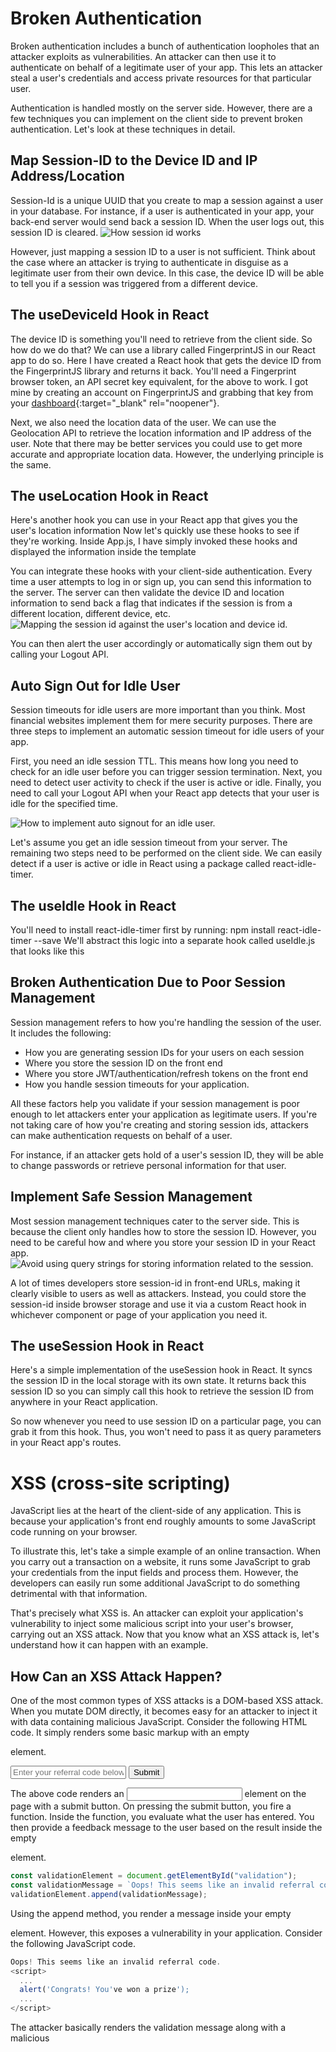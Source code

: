 # Broken Authentication

Broken authentication includes a bunch of authentication loopholes that an attacker exploits as vulnerabilities. An attacker can then use it to authenticate on behalf of a legitimate user of your app. This lets an attacker steal a user's credentials and access private resources for that particular user.

Authentication is handled mostly on the server side. However, there are a few techniques you can implement on the client side to prevent broken authentication. Let's look at these techniques in detail.

## Map Session-ID to the Device ID and IP Address/Location

Session-Id is a unique UUID that you create to map a session against a user in your database. For instance, if a user is authenticated in your app, your back-end server would send back a session ID. When the user logs out, this session ID is cleared.
![How session id works](https://images.ctfassets.net/nx13ojx82pll/191Q5tdmW6DxC1KoGbNcgw/7ea3f5de581b1060411de1715ca133e0/react-broken-authentication-guide-2.png?w=1600&h=900&q=80&fm=webp)

However, just mapping a session ID to a user is not sufficient. Think about the case where an attacker is trying to authenticate in disguise as a legitimate user from their own device. In this case, the device ID will be able to tell you if a session was triggered from a different device.

## The useDeviceId Hook in React

The device ID is something you'll need to retrieve from the client side. So how do we do that? We can use a library called FingerprintJS in our React app to do so. Here I have created a React hook that gets the device ID from the FingerprintJS library and returns it back.
You'll need a Fingerprint browser token, an API secret key equivalent, for the above to work. I got mine by creating an account on FingerprintJS and grabbing that key from your [dashboard](https://dashboard.fingerprintjs.com/){:target="\_blank" rel="noopener"}.

Next, we also need the location data of the user. We can use the Geolocation API to retrieve the location information and IP address of the user. Note that there may be better services you could use to get more accurate and appropriate location data. However, the underlying principle is the same.

## The useLocation Hook in React

Here's another hook you can use in your React app that gives you the user's location information
Now let's quickly use these hooks to see if they're working. Inside App.js, I have simply invoked these hooks and displayed the information inside the template

You can integrate these hooks with your client-side authentication. Every time a user attempts to log in or sign up, you can send this information to the server. The server can then validate the device ID and location information to send back a flag that indicates if the session is from a different location, different device, etc.
![Mapping the session id against the user's location and device id.](https://images.ctfassets.net/nx13ojx82pll/4lAXzzwb9HiKfS12yJTVaz/17e4141367d67de4809bebf88f41bd9e/react-broken-authentication-guide-4.png?w=1600&h=900&q=80&fm=webp)

You can then alert the user accordingly or automatically sign them out by calling your Logout API.

## Auto Sign Out for Idle User

Session timeouts for idle users are more important than you think. Most financial websites implement them for mere security purposes. There are three steps to implement an automatic session timeout for idle users of your app.

First, you need an idle session TTL. This means how long you need to check for an idle user before you can trigger session termination. Next, you need to detect user activity to check if the user is active or idle. Finally, you need to call your Logout API when your React app detects that your user is idle for the specified time.

![How to implement auto signout for an idle user.](https://images.ctfassets.net/nx13ojx82pll/6lpaGP5ZDiCiLqCQli5nOA/b430a5167547d7995dc8f49d7a86dcd7/react-broken-authentication-guide-6.png?w=1600&h=900&q=80&fm=webp)

Let's assume you get an idle session timeout from your server. The remaining two steps need to be performed on the client side. We can easily detect if a user is active or idle in React using a package called react-idle-timer.

## The useIdle Hook in React

You'll need to install react-idle-timer first by running:
npm install react-idle-timer --save
We'll abstract this logic into a separate hook called useIdle.js that looks like this

## Broken Authentication Due to Poor Session Management

Session management refers to how you're handling the session of the user. It includes the following:

- How you are generating session IDs for your users on each session
- Where you store the session ID on the front end
- Where you store JWT/authentication/refresh tokens on the front end
- How you handle session timeouts for your application.

All these factors help you validate if your session management is poor enough to let attackers enter your application as legitimate users.
If you're not taking care of how you're creating and storing session ids, attackers can make authentication requests on behalf of a user.

For instance, if an attacker gets hold of a user's session ID, they will be able to change passwords or retrieve personal information for that user.

## Implement Safe Session Management

Most session management techniques cater to the server side. This is because the client only handles how to store the session ID. However, you need to be careful how and where you store your session ID in your React app.
![Avoid using query strings for storing information related to the session.](https://images.ctfassets.net/nx13ojx82pll/2tUpjOQWckUZ1y1F7zbuRl/618c79fddc4a50aeb93a94ba08e77254/react-broken-authentication-guide-7.png?w=1600&h=900&q=80&fm=webp)

A lot of times developers store session-id in front-end URLs, making it clearly visible to users as well as attackers. Instead, you could store the session-id inside browser storage and use it via a custom React hook in whichever component or page of your application you need it.

## The useSession Hook in React

Here's a simple implementation of the useSession hook in React. It syncs the session ID in the local storage with its own state. It returns back this session ID so you can simply call this hook to retrieve the session ID from anywhere in your React application.

So now whenever you need to use session ID on a particular page, you can grab it from this hook. Thus, you won't need to pass it as query parameters in your React app's routes.

# XSS (cross-site scripting)

JavaScript lies at the heart of the client-side of any application. This is because your application's front end roughly amounts to some JavaScript code running on your browser.

To illustrate this, let's take a simple example of an online transaction. When you carry out a transaction on a website, it runs some JavaScript to grab your credentials from the input fields and process them. However, the developers can easily run some additional JavaScript to do something detrimental with that information.

That's precisely what XSS is. An attacker can exploit your application's vulnerability to inject some malicious script into your user's browser, carrying out an XSS attack. Now that you know what an XSS attack is, let's understand how it can happen with an example.

## How Can an XSS Attack Happen?

One of the most common types of XSS attacks is a DOM-based XSS attack. When you mutate DOM directly, it becomes easy for an attacker to inject it with data containing malicious JavaScript.
Consider the following HTML code. It simply renders some basic markup with an empty <div> element.

<html>
   <body>
       <div id="validation">
       </div>
       <input placeholder="Enter your referral code below" />
       <button>Submit</button>
   </body>
</html>

The above code renders an <input> element on the page with a submit button. On pressing the submit button, you fire a function. Inside the function, you evaluate what the user has entered. You then provide a feedback message to the user based on the result inside the empty <div> element.

```js
const validationElement = document.getElementById("validation");
const validationMessage = `Oops! This seems like an invalid referral code.`;
validationElement.append(validationMessage);
```

Using the append method, you render a message inside your empty <div> element. However, this exposes a vulnerability in your application. Consider the following JavaScript code.

```js
Oops! This seems like an invalid referral code.
<script>
  ...
  alert('Congrats! You've won a prize');
  ...
</script>
```

The attacker basically renders the validation message along with a malicious <script>. This was possible because the application was modifying DOM directly using the append() method on the <div>. Inside the <script>, the attacker can write code that steals your confidential and sensitive information. On similar grounds, if you use innerHTML to mutate DOM directly, you are exposing your application to a potential XSS attack.

Thus, an XSS attack can be an alarming sight for your users. However, front-end frameworks have come a long way and provide some protection against such attacks out of the box. Let's look at how React handles these situations for you and how far it secures your application against an XSS attack.

## Is React XSS Foolproof?

Luckily, React does a few things under the hood to safeguard your application against XSS attacks. Let's rewrite the code in the previous section in React.

Just like before, I have an <input> element with a <button> that fires the validateMessage function. I have created a state validationMessage that I set inside the validateMessage function using a setTimeout. Finally, I output the validationMessage inside an empty <div> element using JSX.

<div>
{validationMessage}
</div>

React outputs elements and data inside them using auto escaping. It interprets everything inside validationMessage as a string and does not render any additional HTML elements. This means that if validationMessage was somehow infiltrated by an attacker with some <script> tags, React would simply ignore it and render it as a string.

```js
const validateMessage = async () => {
  setTimeout(() => {
    setValidationMessage(`Invalid referral code, <script></script>`);
  }, 1000);
};
```

If you check now, the <script> tags get rendered as strings instead of a DOM element.

Now, any JavaScript enclosed by the <script> tags will not be executed. Thus, the above behavior protects your application from an attacker trying to execute a DOM-based XSS attack.
But does that mean your React application is safe from all kinds of XSS attacks? We only considered the use case of outputting an element or a string using JSX. What if we actually need to render HTML elements directly on the DOM from inside the JSX?

## Render HTML Elements Dynamically in React

The most common use case where you'd want to render HTML elements directly is a blogging application. In typical blogging applications, you receive your blogs as a combination of HTML elements. These elements wrap your blog's content, preserving its formatting.

Let's say you have a small React component that gets a blog from the server and renders it on the DOM.

```js
import "./App.css";
function App() {
  const blog = `
   <h3>This is a blog title </h3>
   <p>This is some blog text. There could be <b>bold</b> elements as well as <i>italic</i> elements here! <p>
  `;
  return (
    <div className="App">
      <div>{blog}</div>
    </div>
  );
}

export default App;
```

Inside the component, I have a blog variable that stores your blog's content wrapped in proper HTML elements. If you directly output the blog variable inside your JSX, it would be interpreted as a string.
![Rendering a blog using JSX.](https://images.ctfassets.net/nx13ojx82pll/6Sj0KuXV3xZiyAYahaEgIN/c0b334da70638954354e89608ee0257a/react-xss-guide-examples-and-prevention-picture-3.png?w=1262&h=178&q=80&fm=webp)

While that safeguards your application against a DOM-based XSS attack, it ruins the experience for your users. Therefore, you need to render your blog as a markup instead of rendering it as a string. This will render your content along with its dedicated HTML tags.

React allows you to do that using a prop called dangerouslySetInnerHTML. You can pass this prop to any generic container element. It takes in an object with a key \_html whose value is the HTML markup you wish to render inside the container.

<div className="App">
<div dangerouslySetInnerHTML={{__html:blog}}>
</div>
</div>
If you check back now, you should see your blog with its intended formatting.
![Rendering formatted blog using dangerouslySetInnerHTML](https://images.ctfassets.net/nx13ojx82pll/4xfecPWZ7qdMK4AcFkFmn5/b39d51b4c11d64a2f30fa1c6704a9219/react-xss-guide-examples-and-prevention-picture-4.png?w=1284&h=234&q=80&fm=webp)

All HTML elements contained by the blog variable are properly rendered on the DOM. However, this puts us back at square one! We again have an XSS vulnerability in our application, and the attacker could inject some malicious scripts inside the blog variable. In fact, the dangerouslySetInnerHTML prop intentionally has the word "dangerous" in it to remind you that you should be cautious while using it.

## Sanitize Data in React

In order to protect your application from a DOM-based XSS attack, you must sanitize data that contains HTML elements before rendering it on the DOM. There are a number of libraries out there that you can use. One such library is DOMPurify. Let's see how we can use it in our React application.

Let's first install DOMPurify inside our React application by running the following command:
npm i dompurify
To use it, import DOMPurify from the library at the top as shown:

```js
import DOMPurify from "dompurify";
```

Let's create a new variable, sanitizedBlog, that contains the sanitized version of our blog.

```js
const sanitizedBlog = DOMPurify.sanitize(blog);
```

Finally, we can now use sanitizedBlog instead of blog inside the dangerouslySetInnerHTML prop as shown:

<div className="App">
<div dangerouslySetInnerHTML={{__html: sanitizedBlog}}>
</div>
</div>
Everything should still work the same, but your sanitizedBlog is now protected against any malicious XSS injections.

## Escape Hatches in React Can Cause an XSS Attack

A lot of times, you want to get a reference to a DOM element in your React application. React provides you with findDOMNode and createRef as escape hatches. These methods give a direct reference to the DOM elements.

```js
import "./App.css";
import { useEffect, createRef } from "react";

function App() {
  const divRef = createRef();
  const data = "lorem ipsum just some random text";

  useEffect(() => {
    divRef.current.innerHTML = "After rendering, this will display";
  }, []);

  return (
    <div className="App">
      <div className="container" ref={divRef}>
        {data}
      </div>
    </div>
  );
}

export default App;
```

I have a simple <div> with the ref divRef. When the component's DOM loads, I change the content inside this <div> using the innerHTML property on its ref. An attacker can easily inject some malicious script by overriding the innerHTML of the <div> inside the useEffect.

The trick here is simple. Don't use innerHTML to mutate DOM at all! This is yet again a similar situation where you're modifying DOM directly. If you are using refs to add some content inside your HTML elements, use innerText instead.

```js
useEffect(() => {
  divRef.current.innerText = myName;
}, [myName]);
```

Now, even if the attacker is able to inject some <script> tags through divRef, it will be rendered as a string in your application. This kind of pattern is rare, and you should always avoid mutating DOM directly using refs.

# XML External Entities

XML, or Extensible Markup Language, is a markup language and file format for storing, transmitting, and reconstructing arbitrary data. In addition, this language is used in the programming world to define rules for encoding documents in a format that is both human-readable and machine-readable.

Alright then, but how can a file structure become a threat to your application?

By default, XML processing tools allow the specification of an external entity, a URI, retrieved and processed during the XML file parsing. In the process of file parsing, XML processing code can retrieve these external entities without validation. Attackers can circumvent your security measures by requesting and embedding the content on the specified external entity inside the XML document. This is essentially an open back door. An attacker could leverage this property as an avenue to retrieve any resource.

In a nutshell, an XML External Entities attack, or XXE injection, is an attack that takes advantage of XML parsing vulnerabilities. It targets systems that use XML parsing functionalities that face the user and allow an attacker to access files and resources on the server. XXE injection attacks can include disclosing local files containing sensitive data, such as passwords or private user data using file: schemes or relative paths in the system identifier.

In essence, this vulnerability could render your server insecure given enough persistence and time.

## Looking for XML External Entities

The following example is a bare-bones XML document containing an item XML element.

<item id="1">
<title>Toilet Paper</title>
</item>
Great, but where's the external entity?

You would represent an external entity by using a system identifier within a DOCTYPE header.

<!ENTITY xxe SYSTEM "https://www.google.com" >]>

The purpose of this header is to add more properties to the XML data structure. To illustrate this further, the code below contains an external XML entity that would try to compromise a potentially perpetual file.

<!ENTITY xxe SYSTEM "file:///gkr/rand" >]>
<item id="1">
<title>&xxe;</title>
</item>
This attack would result in a denial of service (DoS) attack and bring your server to its knees. Yikes!

As we've mentioned in other articles, these entities can access local or remote content, so you need to protect the sensitive files on the server.

By not doing so, you could potentially provide an attacker with a way to gain control of your website. Game over. By no means is this a thorough explanation of XML External Entities or XXE attacks. Exploring all the complexities of this vulnerability is beyond the scope of this article.

## A Simple Way to Mitigate React XML External Entities

How can you fix this mess?
Thankfully, most of the work has already been done for you.

As a quick refresher, and for the sake of brevity, I'll briefly refer to a previous article on the recommended approach to take.

Generally, as long as you are not intentionally trying to open a window for the vulnerability and consider that you need the functionality of loading user-provided XML files, you don't have to worry much about this issue.

Let's illustrate.

As we have mentioned, if an application has an endpoint that parses XML files, an attacker could send a specially crafted payload to the server and obtain sensitive files. The files the attacker can get depend heavily on how you set up your system and how you implement user permissions.

So, to prevent this situation from playing out, first, don't use libraries that support entity replacement.

Luckily, JavaScript has no popular XML parsing libraries with such a problem.

Generally, you have done most of the work as long as you keep your libraries updated. Your application is likely implementing react-xml-parser, which already comes with protections against this vulnerability. Additionally, for most libraries, external entities are disabled by default.

A straightforward example of a protected implementation on React would be the following:

```js
var XMLParser = require("react-xml-parser");
var xml = new XMLParser().parseFromString(xml_text);
console.log(xml);
```

Additionally, if your platform does require the use of external entities, you can safelist known external entities to minimize the potential for exploits.

## Other Strategies

Here are some other strategies you can take to mitigate XXE Injection attacks:

Use simpler data formats like JSON and avoid serialization of sensitive data.

Patch or upgrade all XML processing code and libraries in your application.

Verify that XML file upload validates incoming XML using XSD validation.

Update SOAP to SOAP 1.2 or higher.

Use SAST tools to help detect XXE in source code.

Finally, as a rule of thumb, do not implement the processing of XML unless it's an application requirement. There are numerous ways to offer similar features without opening your application to threats.

The most practical mitigation approach to vulnerabilities is to not be open to them in the first place.

# Command Injection

Command injection is considered to be one of the five most dangerous injection attacks. It's equivalent to a malicious attacker using your system themselves. Imagine the damage an attacker will be able to do if they were to get access to your entire system.

As a developer, you've used the command line terminal to do literally everything—creating folders, reading files, or even deleting them. Command injection transfers all this power to the attacker. But how does that really happen? What all can an attacker do?

## What Is an Injection Attack?

Most injection attacks follow a similar pattern across all their variants. In its most primitive step, an injection attack finds a vulnerability in the application. This vulnerability provides a gateway to get unauthorized access to server files, system OS, etc. The attacker then injects some code through this gateway to steal data, modify system files, or execute shell commands.

Based on the type of injection attack, the code is injected in different ways. If it's a client-side vulnerability, the easiest way for an attacker to inject code is through JavaScript. In this case, the attacker injects a script that runs on the user's browser.

On the other hand, if it's the server, the attacker could inject some shell commands. We know how powerful shell commands are. They can interact directly with your system-level APIs.

## What Exactly Is a Command Injection Attack?

A command injection attack is more lethal because it gives the attacker more privileges than a regular injection attack. Earlier, I talked about how attackers can inject a malicious script on the client side. However, the script can only execute some JavaScript. The extent to which it can hamper your application is largely influenced by what JavaScript can do.

In other words, injecting code or a script often becomes limited to the language. However, that's not the case with command injection.

This gives the attacker complete control over your system. Consequently, the attacker can read your environment secrets and other configurational files. Not only this, but the attacker can also modify or delete other files on your system.

## Example of a Command Injection Attack

Typical command injection attacks happen directly on the server, but they may also be triggered from the client side. Let's assume you have a React app on the front end and a NodeJS server on the back end.

### Create a Back-End Server

To set up the latter, run the following command:

    cd command-injection-server && npm init -y && npm i express

Let's assume that your back end receives the name of a text file stored locally on your server. This text file stores the version of your server. You need to validate if your back end and front end are running on the same version. So, you make an HTTP request to an endpoint. You send the version file as a query parameter from the front end to an endpoint. This endpoint checks if that version file exists on the server. If it does, you send back the contents of the file. Otherwise, you throw an error.

To demonstrate, let's make a v1.txt file in the root directory of your project. Add the following content inside that text file:

App Version 1

Your project structure should look like this:
![Version API Back-End Project Structure.](https://images.ctfassets.net/nx13ojx82pll/ATjP3tLqD71iXMyHdL1kw/5c1b0ac97b01e0c206bb17a069210692/react-command-injection-examples-and-prevention-picture-2.png?w=1012&h=956&q=80&fm=webp)

If you now make a request to http://localhost:8080/?versionFile=v1.txt endpoint, you'll get back the following response:
![Version API Response.](https://images.ctfassets.net/nx13ojx82pll/6w7Zidlq5FYproMakObi4U/ad3778cae7a7e3469a8c528673c53830/react-command-injection-examples-and-prevention-picture-3.png?w=1800&h=434&q=80&fm=webp)

### Consume Version API on Front End

Rewrite your App.js file

In the code, I simply invoke a method that makes an HTTP GET request to the server at the http://localhost:8080/?versionFile=v1.txt endpoint. I call this function inside the useEffect so that it's fired as soon as the page loads. If you check the console, you'll get back the app version in response as shown
![Version API Front End.](https://images.ctfassets.net/nx13ojx82pll/1UPVe0LcOPNU72QeO2QBLb/eb0a46f984a02151a8b27c3947184f55/react-command-injection-examples-and-prevention-picture-4.png?w=1737&h=268&q=80&fm=webp)

### Command Injection Vulnerability

Until now, it may seem as if everything is fine. There's a server that serves an endpoint for version check and your React app makes a request to it. However, the endpoint exposes a command injection vulnerability. Let's see how.

The front end hits the version endpoint with a query parameter that executes a shell command on the server. The query parameter is the file name that contains the version of the app. It's extracted by your server and is directly taken to execute a command. An attacker could easily infiltrate this request and send some malicious commands that can be executed on the server.

Let's say we also had a secrets folder that contains all the sensitive configurational credentials of our project. An attacker could make a request like this from the front end:

const response=await fetch('http://localhost:8080/?versionFile=v1.txt&&cd%20secrets',{mode:'cors'});
which would then execute the following command on the server:

type v1.txt && cd secrets
Now the attacker can access your secrets folder! This is just a simple example, but there are a ton of dangerous commands an attacker can execute. [Here's a detailed guide](https://auth0.com/blog/preventing-command-injection-attacks-in-node-js-apps/#A-Realistic-Attack){:target="\_blank" rel="noopener"} that tells you all the realistic attacks the attacker can commit using command injection once your system is compromised. For now, let's move ahead and see how we can fix this problem.

### Prevent Command Injection Attack

There are several methods, best practices, and coding guidelines you can follow to prevent a command injection attack on your application. Let's have a look at some of the methods below, what they do and how they combat command injection.

#### Refactor Your API

If you head back to the back-end code, the following lines of code are the bottlenecks for the command injection vulnerability in your system:

```js
const appVersionFile = req.query.versionFile;
const command = `type ${appVersionFile}`;
```

We're directly getting the file name as a query parameter in the API. We're then using this file name directly in the command. Thus, any infiltration with the query parameter is directly going to affect the shell command executed on the server. Besides, it doesn't make a lot of sense to send a hardcoded file name as a query parameter from the front end.

Let's refactor the above lines of code to the following:

```js
const appVersion = req.query.version;
const versionFile = `v${appVersion}.txt`;
const command = `type ${versionFile}`;
```

We have changed the query parameter to be only the version number that we need to check. This is because we don't really need an entire file name as a query parameter in the API. We then use the version number to dynamically generate a version file name. Finally, we use that filename to execute a command. If you now make the same request as earlier, you'll get an error with the following:

```json
{
  "killed": false,
  "code": 1,
  "signal": null,
  "cmd": "type vundefined.txt"
}
```

Similarly, if the attacker tries to inject a command in your server through your React app, they won't be able to do so as the API would throw an exception.
Hence, the attacker won't be able to run any lethal shell commands.

Use More Airtight Functions for Executing Shell Commands
We use the exec function to execute the shell commands. According to NodeJS official docs, this function takes in a command that runs it as it is, "with space-separated arguments." Instead, you can use a more airtight function that disallows your server to run arbitrary commands.

The execFile function takes in a file that contains some shell commands. Additionally, it also takes some arguments to run those commands. It's more secure as now you don't generate commands on the fly. Instead, you store them inside a bash file and can send some arguments specific to the command you want to execute. You can read more about this function [here](https://nodejs.org/api/child_process.html#child_process_child_process_execfile_file_args_options_callback){:target="\_blank" rel="noopener"}.

### Validate Input

I can't emphasize enough how important it is to validate inputs from the front end. In this scenario, you can validate the query parameters before sending them to the server. Have a look at the following code

```js
const validateQueryParam = (queryParam) => {
  const infiltratedParams = queryParam.split("&&");
  console.log(infiltratedParams);
  if (infiltratedParams.length > 1) return false;
  else return true;
};

const getAppVersion = async () => {
  const queryParam = "versionFile=v1.txt&&cd%20secrets";
  const isValidQueryParam = validateQueryParam(queryParam);
  if (!isValidQueryParam) {
    alert("invalid query params");
    return;
  }
  const response = await fetch(`http://localhost:8080/?${queryParam}`, {
    mode: "cors",
  });
  const data = await response.json();
  console.log(data);
};
```

The above code validates the query parameters on the front end before sending them in the request. The validateQueryParam function checks if the query parameters are infiltrated. If this function returns true, the front end blocks the API request and throws an alert.

You can also validate the query parameters against a more robust regular expression.
